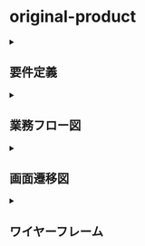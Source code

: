 # original-product
<details>
  <summary><h2>要件定義</h2></summary>

  # オリジナルプロダクトのテーマ

  ## 1. 一言サービスコンセプト
  - 「リモートワークに好条件なカフェを提供するアプリ」

  ## 2. 誰のどんな課題を解決するのか？
  - リモートワーカーやフリーランス、起業家など、リモートワークをする人々が、静かで快適な作業環境を求めている課題を解決します。

  ## 3. なぜそれを解決したいのか？
  - 自宅やオフィス以外でリモートワークをする需要が増えていますが、適したカフェを見つけることが難しく、作業環境に満足できないという課題があります。

  ## 4. どうやって解決するのか？
  - リモートワークに適したカフェ情報を提供し、効率的なリモートワーク環境を提供します。
  - カフェのWi-Fi速度やコンセントの有無、席の広さなどの情報を提供し、ユーザーが自分に合ったカフェを選びやすくします。
  - ユーザーの口コミや評価を掲載し、リアルな情報を提供します。

  ## 5. 機能要件
  1. カフェ情報の検索、一覧表示、詳細表示機能
    - ユーザーはキーワードや地域を指定してカフェを検索できる。
    - 検索結果は一覧表示され、ユーザーは詳細情報を閲覧できる。
  2. 条件検索機能
    - ユーザーはWi-Fi速度、コンセントの有無、席の広さなどの条件を選択してカフェを検索できる。
    - 選択された条件に基づいて絞り込まれた結果が表示される。
  3. ユーザー口コミ・評価機能
    - ユーザーはカフェに関する口コミや評価を投稿できる。
    - 口コミや評価はカフェ詳細ページに表示され、他のユーザーも閲覧できる。
  4. カフェ情報の登録、編集、削除機能
    - 管理ユーザーは新しいカフェ情報を登録し、既存の情報を編集・削除できる。
  5. ユーザーアカウント管理機能
    - ユーザーはアカウントを作成し、ログイン・ログアウトできる。
    - ユーザーは自身のアカウント情報を編集できる。
  6. レスポンシブなUIデザイン
    - アプリはモバイルデバイスに対応し、画面のサイズに応じて適切に表示される。

  ## 6. 機能要件
  1. セキュリティ対策
    - ユーザーの個人情報は適切に保護され、安全な通信プロトコル（HTTPS）を使用する。
  2. パフォーマンス
    - カフェの検索結果は迅速に表示される。
    - データベースのクエリやインデックス設計により、検索のパフォーマンスが最適化される。
  3. スケーラビリティ
    - システムは大量のカフェ情報に対応できるように設計される。
    - データベースやサーバーのスケーリング戦略が構築される。
  4. ユーザーフレンドリーなインターフェース
    - アプリのナビゲーションや操作は直感的で使いやすい。
    - エラーメッセージやフィードバックがわかりやすく提示される。
  5. システムの安定性と信頼性
    - エラーハンドリングや例外処理が適切に実装され、システムの安定性が確保される。
    - バックアップとリカバリ戦略が設計され、データの保護とシステムの信頼性が確保される。  
</details>

<details>
  <summary><h2>業務フロー図</h2></summary>

  ![業務フロー図](https://i.gyazo.com/a85769a1e6d2ee431e154a6dbb19312c.png)
 

  1. ユーザーの業務フロー：
    - ユーザー登録とログイン
    - カフェ検索と一覧表示
    - カフェ詳細表示と口コミ閲覧
    - 条件検索
    - 口コミ投稿

  2. アプリケーションの業務フロー：
    - ユーザー登録と認証
    - カフェ情報のデータベース検索と一覧表示
    - カフェ詳細情報の取得と表示
    - 条件検索クエリの実行と結果表示
    - 口コミ投稿の受け付けとデータベース更新
  
  3. データベースの業務フロー：
    - ユーザー情報の管理
    - カフェ情報の管理
    - 口コミ・評価情報の管理
    - カフェ検索の管理
    - データーベースのバックアップと復元 
</details>

<details>
  <summary><h2>画面遷移図</h2></summary>

  ![画面遷移図](https://i.gyazo.com/a2f82b3ed2bc0ca169ec069d2705d90d.png)

- ユーザー登録とログインフロー:
    1. ユーザー登録画面からユーザーは必要な情報を入力し、アカウントを作成します。
    2. ログイン画面からユーザーは登録した情報を入力し、ログインします。
    3. ユーザー詳細画面に遷移し、アプリの機能を利用できます。
    4. ログアウトを選択すると、ログイン画面に戻ります。

- カフェ検索フロー:
    1. キーワード入力画面からユーザーは検索キーワードや地域を入力します。
    2. 検索結果一覧画面に遷移し、該当するカフェの一覧が表示されます。
    3. ユーザーは一覧からカフェを選択すると、カフェ詳細画面に遷移し、詳細情報を閲覧できます。

- 条件検索フロー:
    1. 条件選択画面からユーザーはWi-Fi速度、コンセントの有無、席の広さなどの条件を選択します。
    2. 検索結果一覧画面に遷移し、選択された条件に基づいて絞り込まれたカフェの一覧が表示されます。
    3. ユーザーは一覧からカフェを選択すると、カフェ詳細画面に遷移し、詳細情報を閲覧できます。

- 口コミ投稿フロー:
    1. カフェ詳細画面からユーザーは口コミ投稿画面に遷移します。
    2. 口コミ投稿画面でユーザーはカフェに関する口コミや評価を入力し、投稿します。
    3. 投稿完了画面に遷移し、投稿が完了したことを通知します。

- カフェ情報管理フロー:
    1. カフェ登録画面から管理者は新しいカフェ情報を登録します。
    2. カフェ編集画面から管理者は既存のカフェ情報を編集します。
    3. カフェ削除画面から管理者はカフェ情報を削除します。
    4. カフェ一覧画面に遷移し、登録・編集・削除された情報が反映されます。
    
</details>

<details>
  <summary><h2>ワイヤーフレーム</h2></summary>

  ![ワイヤーフレーム](https://i.gyazo.com/77aba8814412050f4068d22f536e88d5.png)
</details>